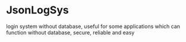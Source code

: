 # JsonLogSys
login system without database, useful for some applications which can function without database, secure, reliable and easy
